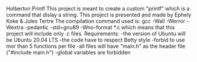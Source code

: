Holberton Printf
This project is meant to create a custom "printf" which is
a command that dislay a string.
This project is presented and made by Ephely Koke & Jules Tertre
The compilation command used is:
gcc -Wall -Werror -Wextra -pedantic -std=gnu89 -Wno-format *.c
which means that this project will include only .c files.
Requirements:
-the version of Ubuntu will be Ubuntu 20.04 LTS
-the code have to respect Betty style
-forbid to use mor than 5 functions per file
-all files will have "main.h" as the header file ("#include main.h")
-global variables are forbidden




